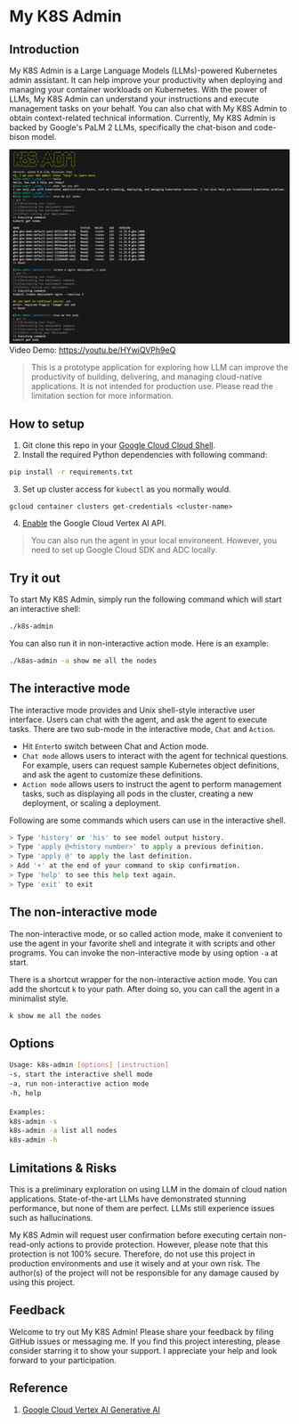 # My K8S Admin

## Introduction

My K8S Admin is a Large Language Models (LLMs)-powered Kubernetes admin assistant. It can help improve your productivity when deploying and managing your container workloads on Kubernetes. With the power of LLMs, My K8S Admin can understand your instructions and execute management tasks on your behalf. You can also chat with My K8S Admin to obtain context-related technical information. Currently, My K8S Admin is backed by Google's PaLM 2 LLMs, specifically the chat-bison and code-bison model.

![my-k8s-admin-demo.png](resources/my-k8s-admin-demo.png)
Video Demo: https://youtu.be/HYwiQVPh9eQ

> This is a prototype application for exploring how LLM can improve the productivity of building, delivering, and managing cloud-native applications. It is not intended for production use. Please read the limitation section for more information.

## How to setup
1. Git clone this repo in your [Google Cloud Cloud Shell](https://shell.cloud.google.com/). 
2. Install the required Python dependencies with following command:

```bash
pip install -r requirements.txt
```
3. Set up cluster access for `kubectl` as you normally would.

```
gcloud container clusters get-credentials <cluster-name>
```
4. [Enable](https://cloud.google.com/vertex-ai/docs/featurestore/setup)
 the Google Cloud Vertex AI API.

 > You can also run the agent in your local environeent. However, you need to set up Google Cloud SDK and ADC locally.

## Try it out

To start My K8S Admin, simply run the following command which will start an interactive shell:

```bash
./k8s-admin
```

You can also run it in non-interactive action mode. Here is an example:

```bash
./k8as-admin -a show me all the nodes
```

## The interactive mode

The interactive mode provides and Unix shell-style interactive user interface. Users can chat with the agent, and ask the agent to execute tasks. There are two sub-mode in the interactive mode, `Chat` and `Action`. 

- Hit `Enter`to switch between Chat and Action mode.
- `Chat mode` allows users to interact with the agent for technical questions. For example, users can request sample Kubernetes object definitions, and ask the agent to customize these definitions.
- `Action mode` allows users to instruct the agent to perform management tasks, such as displaying all pods in the cluster, creating a new deployment, or scaling a deployment.

Following are some commands which users can use in the interactive shell.

```python
> Type 'history' or 'his' to see model output history.
> Type 'apply @<history number>' to apply a previous definition.
> Type 'apply @' to apply the last definition.
> Add '+' at the end of your command to skip confirmation.
> Type 'help' to see this help text again.
> Type 'exit' to exit
```

## The non-interactive mode

The non-interactive mode, or so called action mode, make it convenient to use the agent in your favorite shell and integrate it with scripts and other programs. You can invoke the non-interactive mode by using option `-a` at start.

There is a shortcut wrapper for the non-interactive action mode. You can add the shortcut `k` to your path. After doing so, you can call the agent in a minimalist style.

```bash
k show me all the nodes
```

## Options

```bash
Usage: k8s-admin [options] [instruction]
-s, start the interactive shell mode
-a, run non-interactive action mode
-h, help

Examples:
k8s-admin -s
k8s-admin -a list all nodes
k8s-admin -h 
```

## Limitations & Risks

This is a preliminary exploration on using LLM in the domain of cloud nation applications. State-of-the-art LLMs have demonstrated stunning performance, but none of them are perfect. LLMs still experience issues such as hallucinations.

My K8S Admin will request user confirmation before executing certain non-read-only actions to provide protection. However, please note that this protection is not 100% secure. Therefore, do not use this project in production environments and use it wisely and at your own risk. The author(s) of the project will not be responsible for any damage caused by using this project.

## Feedback

Welcome to try out My K8S Admin! Please share your feedback by filing GitHub issues or messaging me. If you find this project interesting, please consider starring it to show your support. I appreciate your help and look forward to your participation.

## Reference

1. [Google Cloud Vertex AI Generative AI](https://cloud.google.com/vertex-ai/docs/generative-ai/learn/overview)
